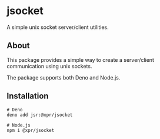 # jsocket

A simple unix socket server/client utilities.

## About

This package provides a simple way to create a server/client communication using unix sockets.

The package supports both Deno and Node.js.

## Installation

```shell
# Deno
deno add jsr:@xpr/jsocket

# Node.js
npm i @xpr/jsocket
```
